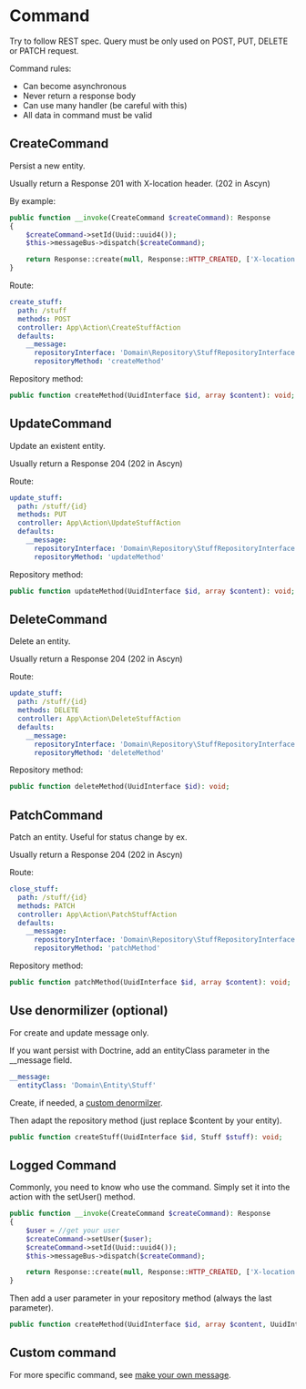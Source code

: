 Command
=======

Try to follow REST spec.
Query must be only used on POST, PUT, DELETE or PATCH request.

Command rules:

- Can become asynchronous
- Never return a response body
- Can use many handler (be careful with this)
- All data in command must be valid

CreateCommand
-------------
Persist a new entity.  

Usually return a Response 201 with X-location header. (202 in Ascyn)

By example:

```php
public function __invoke(CreateCommand $createCommand): Response
{
    $createCommand->setId(Uuid::uuid4());
    $this->messageBus->dispatch($createCommand);

    return Response::create(null, Response::HTTP_CREATED, ['X-location' => $createCommand->getId()]);
} 
```

Route:

```yaml
create_stuff:
  path: /stuff
  methods: POST
  controller: App\Action\CreateStuffAction
  defaults:
    __message:
      repositoryInterface: 'Domain\Repository\StuffRepositoryInterface'
      repositoryMethod: 'createMethod'
```

Repository method:

```php
public function createMethod(UuidInterface $id, array $content): void;
```

UpdateCommand
-------------
Update an existent entity.   

Usually return a Response 204 (202 in Ascyn)

Route:

```yaml
update_stuff:
  path: /stuff/{id}
  methods: PUT
  controller: App\Action\UpdateStuffAction
  defaults:
    __message:
      repositoryInterface: 'Domain\Repository\StuffRepositoryInterface'
      repositoryMethod: 'updateMethod'
```

Repository method:


```php
public function updateMethod(UuidInterface $id, array $content): void;
```

DeleteCommand
-------------

Delete an entity.   

Usually return a Response 204 (202 in Ascyn)

Route:

```yaml
update_stuff:
  path: /stuff/{id}
  methods: DELETE
  controller: App\Action\DeleteStuffAction
  defaults:
    __message:
      repositoryInterface: 'Domain\Repository\StuffRepositoryInterface'
      repositoryMethod: 'deleteMethod'
```

Repository method:


```php
public function deleteMethod(UuidInterface $id): void;
```

PatchCommand
------------

Patch an entity. Useful for status change by ex.

Usually return a Response 204 (202 in Ascyn)

Route:

```yaml
close_stuff:
  path: /stuff/{id}
  methods: PATCH
  controller: App\Action\PatchStuffAction
  defaults:
    __message:
      repositoryInterface: 'Domain\Repository\StuffRepositoryInterface'
      repositoryMethod: 'patchMethod'
```

Repository method:


```php
public function patchMethod(UuidInterface $id, array $content): void;
```

Use denormilizer (optional)
---------------------------
For create and update message only.   

If you want persist with Doctrine, add an entityClass parameter in the __message field.

```yaml
__message:
  entityClass: 'Domain\Entity\Stuff'
```

Create, if needed, a [custom denormilzer](https://symfony.com/doc/current/serializer/custom_normalizer.html).  

Then adapt the repository method (just replace $content by your entity).

```php
public function createStuff(UuidInterface $id, Stuff $stuff): void;
```

Logged Command
--------------

Commonly, you need to know who use the command. Simply set it into the action with the setUser() method.  

```php
public function __invoke(CreateCommand $createCommand): Response
{
    $user = //get your user
    $createCommand->setUser($user);
    $createCommand->setId(Uuid::uuid4());
    $this->messageBus->dispatch($createCommand);

    return Response::create(null, Response::HTTP_CREATED, ['X-location' => $createCommand->getId()]);
}
```

Then add a user parameter in your repository method (always the last parameter).

```php
public function createMethod(UuidInterface $id, array $content, UuidInterface $user): void;
```

Custom command
--------------

For more specific command, see [make your own message](make_your_own_message.md).
